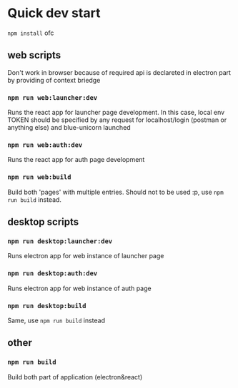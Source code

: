 # Quick dev start

`npm install` ofc

## web scripts

Don't work in browser because of required api is declareted in electron part by providing of context briedge

### `npm run web:launcher:dev`

Runs the react app for launcher page development.
In this case, local env TOKEN should be specified by any request for localhost/login (postman or anything else) and blue-unicorn launched

### `npm run web:auth:dev`

Runs the react app for auth page development

### `npm run web:build`

Build both 'pages' with multiple entries. Should not to be used :p, use `npm run build` instead.

## desktop scripts

### `npm run desktop:launcher:dev`

Runs electron app for web instance of launcher page

### `npm run desktop:auth:dev`

Runs electron app for web instance of auth page

### `npm run desktop:build`

Same, use `npm run build` instead

## other

### `npm run build`

Build both part of application (electron&react)

